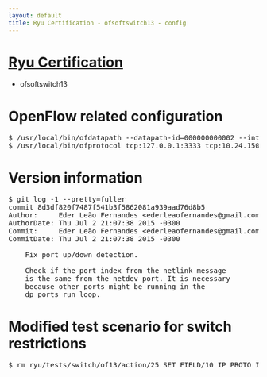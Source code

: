 ```yaml
---
layout: default
title: Ryu Certification - ofsoftswitch13 - config
---
```

# [Ryu Certification](http://osrg.github.io/ryu/certification.html)
* ofsoftswitch13

# OpenFlow related configuration
<pre>
$ /usr/local/bin/ofdatapath --datapath-id=000000000002 --interface=eth21,eth22,eth23 ptcp:3333
$ /usr/local/bin/ofprotocol tcp:127.0.0.1:3333 tcp:10.24.150.30:6633
</pre>

# Version information
<pre>
$ git log -1 --pretty=fuller
commit 8d3df820f7487f541b3f5862081a939aad76d8b5
Author:     Eder Leão Fernandes &lt;ederleaofernandes@gmail.com&gt;
AuthorDate: Thu Jul 2 21:07:38 2015 -0300
Commit:     Eder Leão Fernandes &lt;ederleaofernandes@gmail.com&gt;
CommitDate: Thu Jul 2 21:07:38 2015 -0300

    Fix port up/down detection.
    
    Check if the port index from the netlink message
    is the same from the netdev port. It is necessary
    because other ports might be running in the
    dp_ports_run loop.
</pre>

# Modified test scenario for switch restrictions
<pre>
$ rm ryu/tests/switch/of13/action/25_SET_FIELD/10_IP_PROTO_IPv6.json
</pre>
